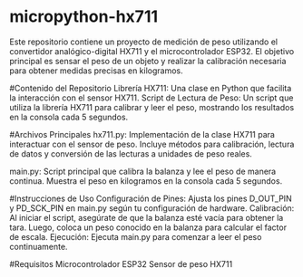 # micropython-hx711
Este repositorio contiene un proyecto de medición de peso utilizando el convertidor analógico-digital HX711 y el microcontrolador ESP32. El objetivo principal es sensar el peso de un objeto y realizar la calibración necesaria para obtener medidas precisas en kilogramos.

#Contenido del Repositorio
Librería HX711: Una clase en Python que facilita la interacción con el sensor HX711.
Script de Lectura de Peso: Un script que utiliza la librería HX711 para calibrar y leer el peso, mostrando los resultados en la consola cada 5 segundos.

#Archivos Principales
  hx711.py:
    Implementación de la clase HX711 para interactuar con el sensor de peso.
    Incluye métodos para calibración, lectura de datos y conversión de las lecturas a unidades de peso reales.
    
  main.py:
    Script principal que calibra la balanza y lee el peso de manera continua.
    Muestra el peso en kilogramos en la consola cada 5 segundos.

#Instrucciones de Uso
  Configuración de Pines: Ajusta los pines D_OUT_PIN y PD_SCK_PIN en main.py según tu configuración de hardware.
  Calibración:
    Al iniciar el script, asegúrate de que la balanza esté vacía para obtener la tara.
    Luego, coloca un peso conocido en la balanza para calcular el factor de escala.
  Ejecución: Ejecuta main.py para comenzar a leer el peso continuamente.

#Requisitos
Microcontrolador ESP32
Sensor de peso HX711
